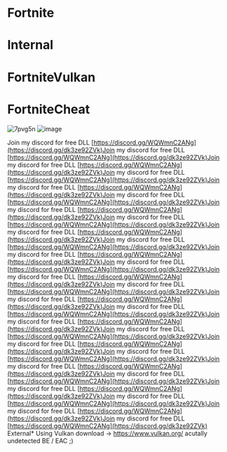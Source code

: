 # Fortnite
# Internal
# FortniteVulkan
# FortniteCheat
![7pvg5n](https://github.com/Atrorr/FortniteInternal/assets/121629066/bbe563a8-ee33-483b-81e1-11d052e514bf)
![image](https://github.com/Atrorr/FortniteInternal/assets/121629066/8a5f3784-b4c3-4290-bca9-628f32d1dbc1)

Join my discord for free DLL [https://discord.gg/WQWmnC2ANg](https://discord.gg/dk3ze92ZVk)Join my discord for free DLL [https://discord.gg/WQWmnC2ANg](https://discord.gg/dk3ze92ZVk)Join my discord for free DLL [https://discord.gg/WQWmnC2ANg](https://discord.gg/dk3ze92ZVk)Join my discord for free DLL [https://discord.gg/WQWmnC2ANg](https://discord.gg/dk3ze92ZVk)Join my discord for free DLL [https://discord.gg/WQWmnC2ANg](https://discord.gg/dk3ze92ZVk)Join my discord for free DLL [https://discord.gg/WQWmnC2ANg](https://discord.gg/dk3ze92ZVk)Join my discord for free DLL [https://discord.gg/WQWmnC2ANg](https://discord.gg/dk3ze92ZVk)Join my discord for free DLL [https://discord.gg/WQWmnC2ANg](https://discord.gg/dk3ze92ZVk)Join my discord for free DLL [https://discord.gg/WQWmnC2ANg](https://discord.gg/dk3ze92ZVk)Join my discord for free DLL [https://discord.gg/WQWmnC2ANg](https://discord.gg/dk3ze92ZVk)Join my discord for free DLL [https://discord.gg/WQWmnC2ANg](https://discord.gg/dk3ze92ZVk)Join my discord for free DLL [https://discord.gg/WQWmnC2ANg](https://discord.gg/dk3ze92ZVk)Join my discord for free DLL [https://discord.gg/WQWmnC2ANg](https://discord.gg/dk3ze92ZVk)Join my discord for free DLL [https://discord.gg/WQWmnC2ANg](https://discord.gg/dk3ze92ZVk)Join my discord for free DLL [https://discord.gg/WQWmnC2ANg](https://discord.gg/dk3ze92ZVk)Join my discord for free DLL [https://discord.gg/WQWmnC2ANg](https://discord.gg/dk3ze92ZVk)Join my discord for free DLL [https://discord.gg/WQWmnC2ANg](https://discord.gg/dk3ze92ZVk)Join my discord for free DLL [https://discord.gg/WQWmnC2ANg](https://discord.gg/dk3ze92ZVk)Join my discord for free DLL [https://discord.gg/WQWmnC2ANg](https://discord.gg/dk3ze92ZVk)Join my discord for free DLL [https://discord.gg/WQWmnC2ANg](https://discord.gg/dk3ze92ZVk)Join my discord for free DLL [https://discord.gg/WQWmnC2ANg](https://discord.gg/dk3ze92ZVk)Join my discord for free DLL [https://discord.gg/WQWmnC2ANg](https://discord.gg/dk3ze92ZVk)Join my discord for free DLL [https://discord.gg/WQWmnC2ANg](https://discord.gg/dk3ze92ZVk)Join my discord for free DLL [https://discord.gg/WQWmnC2ANg](https://discord.gg/dk3ze92ZVk)Join my discord for free DLL [https://discord.gg/WQWmnC2ANg](https://discord.gg/dk3ze92ZVk)Join my discord for free DLL [https://discord.gg/WQWmnC2ANg](https://discord.gg/dk3ze92ZVk)
External*
Using Vulkan download -> https://www.vulkan.org/
acutally undetected BE / EAC ;)

